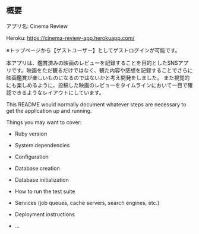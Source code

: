 ## 概要

アプリ名: Cinema Review

Heroku: https://cinema-review-app.herokuapp.com/

※トップページから【ゲストユーザー】としてゲストログインが可能です。

本アプリは、鑑賞済みの映画のレビューを記録することを目的としたSNSアプリです。映画をただ観るだけではなく、観た内容や感想を記録することでさらに映画鑑賞が楽しいものになるのではないかと考え開発をしました。
また視覚的にも楽しめるように、投稿した映画のレビューをタイムラインにおいて一目で確認できるようなレイアウトにしています。






This README would normally document whatever steps are necessary to get the
application up and running.

Things you may want to cover:

* Ruby version

* System dependencies

* Configuration

* Database creation

* Database initialization

* How to run the test suite

* Services (job queues, cache servers, search engines, etc.)

* Deployment instructions

* ...

